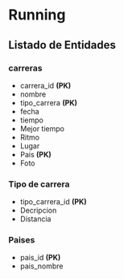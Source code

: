 # Running

## Listado de Entidades

### carreras

- carrera_id **(PK)**
- nombre
- tipo_carrera **(PK)**
- fecha
- tiempo
- Mejor tiempo
- Ritmo 
- Lugar
- Pais **(PK)**
- Foto

### Tipo de carrera

- tipo_carrera_id **(PK)**
- Decripcion
- Distancia

### Paises
- pais_id **(PK)**
- pais_nombre
